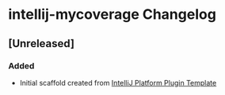 <!-- Keep a Changelog guide -> https://keepachangelog.com -->

# intellij-mycoverage Changelog

## [Unreleased]
### Added
- Initial scaffold created from [IntelliJ Platform Plugin Template](https://github.com/JetBrains/intellij-platform-plugin-template)
